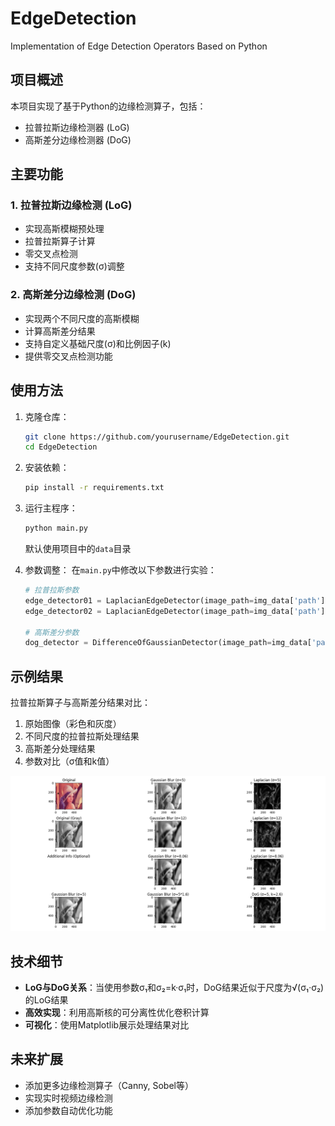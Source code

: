 # EdgeDetection
Implementation of Edge Detection Operators Based on Python

## 项目概述
本项目实现了基于Python的边缘检测算子，包括：
- 拉普拉斯边缘检测器 (LoG)
- 高斯差分边缘检测器 (DoG)

## 主要功能
### 1. 拉普拉斯边缘检测 (LoG)
- 实现高斯模糊预处理
- 拉普拉斯算子计算
- 零交叉点检测
- 支持不同尺度参数(σ)调整

### 2. 高斯差分边缘检测 (DoG)
- 实现两个不同尺度的高斯模糊
- 计算高斯差分结果
- 支持自定义基础尺度(σ)和比例因子(k)
- 提供零交叉点检测功能

## 使用方法
1. 克隆仓库：
   ```bash
   git clone https://github.com/yourusername/EdgeDetection.git
   cd EdgeDetection
   ```

2. 安装依赖：
   ```bash
   pip install -r requirements.txt
   ```

3. 运行主程序：
   ```bash
   python main.py
   ```
   默认使用项目中的`data`目录

4. 参数调整：
   在`main.py`中修改以下参数进行实验：
   ```python
   # 拉普拉斯参数
   edge_detector01 = LaplacianEdgeDetector(image_path=img_data['path'], sigma=5.0)
   edge_detector02 = LaplacianEdgeDetector(image_path=img_data['path'], sigma=12.0)
   
   # 高斯差分参数
   dog_detector = DifferenceOfGaussianDetector(image_path=img_data['path'], sigma=5, k=2.6)
   ```

## 示例结果

拉普拉斯算子与高斯差分结果对比：

1. 原始图像（彩色和灰度）
2. 不同尺度的拉普拉斯处理结果
3. 高斯差分处理结果
4. 参数对比（σ值和k值）

![拉普拉斯算子与高斯差分结果对比](./assets/%E6%8B%89%E6%99%AE%E6%8B%89%E6%96%AF%E7%AE%97%E5%AD%90%E4%B8%8E%E9%AB%98%E6%96%AF%E5%B7%AE%E5%88%86%E7%BB%93%E6%9E%9C%E5%AF%B9%E6%AF%94.png)

## 技术细节
- **LoG与DoG关系**：当使用参数σ₁和σ₂=k·σ₁时，DoG结果近似于尺度为√(σ₁·σ₂)的LoG结果
- **高效实现**：利用高斯核的可分离性优化卷积计算
- **可视化**：使用Matplotlib展示处理结果对比

## 未来扩展
- 添加更多边缘检测算子（Canny, Sobel等）
- 实现实时视频边缘检测
- 添加参数自动优化功能